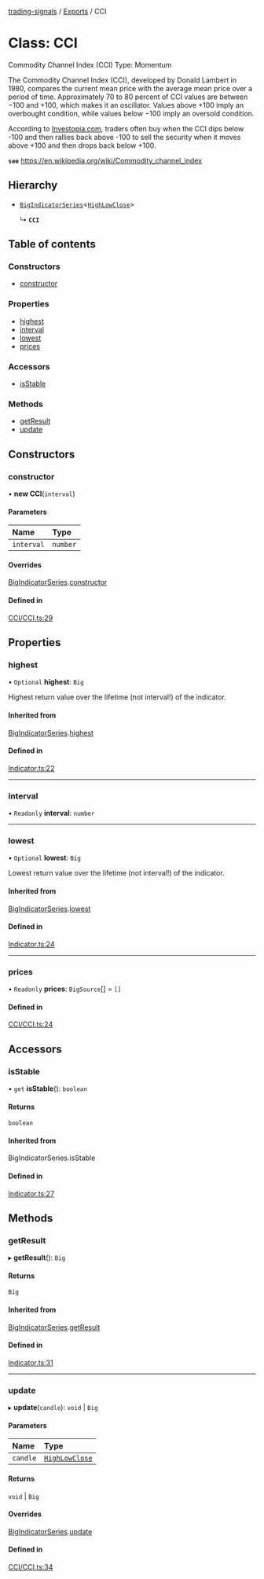 [trading-signals](../README.md) / [Exports](../modules.md) / CCI

# Class: CCI

Commodity Channel Index (CCI) Type: Momentum

The Commodity Channel Index (CCI), developed by Donald Lambert in 1980, compares the current mean price with the average mean price over a period of time. Approximately 70 to 80 percent of CCI values are between −100 and +100, which makes it an oscillator. Values above +100 imply an overbought condition, while values below −100 imply an oversold condition.

According to [Investopia.com](https://www.investopedia.com/articles/active-trading/031914/how-traders-can-utilize-cci-commodity-channel-index-trade-stock-trends.asp#multiple-timeframe-cci-strategy), traders often buy when the CCI dips below -100 and then rallies back above -100 to sell the security when it moves above +100 and then drops back below +100.

**`see`** https://en.wikipedia.org/wiki/Commodity_channel_index

## Hierarchy

- [`BigIndicatorSeries`](BigIndicatorSeries.md)<[`HighLowClose`](../modules.md#highlowclose)\>

  ↳ **`CCI`**

## Table of contents

### Constructors

- [constructor](CCI.md#constructor)

### Properties

- [highest](CCI.md#highest)
- [interval](CCI.md#interval)
- [lowest](CCI.md#lowest)
- [prices](CCI.md#prices)

### Accessors

- [isStable](CCI.md#isstable)

### Methods

- [getResult](CCI.md#getresult)
- [update](CCI.md#update)

## Constructors

### constructor

• **new CCI**(`interval`)

#### Parameters

| Name       | Type     |
| :--------- | :------- |
| `interval` | `number` |

#### Overrides

[BigIndicatorSeries](BigIndicatorSeries.md).[constructor](BigIndicatorSeries.md#constructor)

#### Defined in

[CCI/CCI.ts:29](https://github.com/bennycode/trading-signals/blob/95cb489/src/CCI/CCI.ts#L29)

## Properties

### highest

• `Optional` **highest**: `Big`

Highest return value over the lifetime (not interval!) of the indicator.

#### Inherited from

[BigIndicatorSeries](BigIndicatorSeries.md).[highest](BigIndicatorSeries.md#highest)

#### Defined in

[Indicator.ts:22](https://github.com/bennycode/trading-signals/blob/95cb489/src/Indicator.ts#L22)

---

### interval

• `Readonly` **interval**: `number`

---

### lowest

• `Optional` **lowest**: `Big`

Lowest return value over the lifetime (not interval!) of the indicator.

#### Inherited from

[BigIndicatorSeries](BigIndicatorSeries.md).[lowest](BigIndicatorSeries.md#lowest)

#### Defined in

[Indicator.ts:24](https://github.com/bennycode/trading-signals/blob/95cb489/src/Indicator.ts#L24)

---

### prices

• `Readonly` **prices**: `BigSource`[] = `[]`

#### Defined in

[CCI/CCI.ts:24](https://github.com/bennycode/trading-signals/blob/95cb489/src/CCI/CCI.ts#L24)

## Accessors

### isStable

• `get` **isStable**(): `boolean`

#### Returns

`boolean`

#### Inherited from

BigIndicatorSeries.isStable

#### Defined in

[Indicator.ts:27](https://github.com/bennycode/trading-signals/blob/95cb489/src/Indicator.ts#L27)

## Methods

### getResult

▸ **getResult**(): `Big`

#### Returns

`Big`

#### Inherited from

[BigIndicatorSeries](BigIndicatorSeries.md).[getResult](BigIndicatorSeries.md#getresult)

#### Defined in

[Indicator.ts:31](https://github.com/bennycode/trading-signals/blob/95cb489/src/Indicator.ts#L31)

---

### update

▸ **update**(`candle`): `void` \| `Big`

#### Parameters

| Name     | Type                                         |
| :------- | :------------------------------------------- |
| `candle` | [`HighLowClose`](../modules.md#highlowclose) |

#### Returns

`void` \| `Big`

#### Overrides

[BigIndicatorSeries](BigIndicatorSeries.md).[update](BigIndicatorSeries.md#update)

#### Defined in

[CCI/CCI.ts:34](https://github.com/bennycode/trading-signals/blob/95cb489/src/CCI/CCI.ts#L34)
